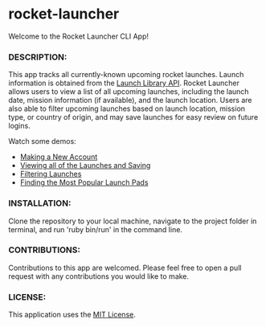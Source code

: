 # rocket-launcher

Welcome to the Rocket Launcher CLI App!


<h3>DESCRIPTION:</h3>
<p>This app tracks all currently-known upcoming rocket launches. Launch information is obtained from the <a href="http://launchlibrary.net/docs/1.4/api.html">Launch Library API</a>. Rocket Launcher allows users to view a list of all upcoming launches, including the launch date, mission information (if available), and the launch location. Users are also able to filter upcoming launches based on launch location, mission type, or country of origin, and may save launches for easy review on future logins. </p>

Watch some demos:
<ul>
<li><a href="https://youtu.be/mCOnXz5jmms">Making a New Account</a></li>
<li><a href="https://youtu.be/2L9Fmgnn2YA">Viewing all of the Launches and Saving</a></li>
<li><a href="https://youtu.be/qnABVnleAnw">Filtering Launches</a></li>
<li><a href="https://youtu.be/U3GQNLzGAfg">Finding the Most Popular Launch Pads</a></li>
</ul>

<h3>INSTALLATION:</h3>
Clone the repository to your local machine, navigate to the project folder in terminal, and run 'ruby bin/run' in the command line. 

<h3>CONTRIBUTIONS:</h3>
Contributions to this app are welcomed. Please feel free to open a pull request with any contributions you would like to make. 

<h3>LICENSE:</h3>
This application uses the <a href="https://github.com/squamuglia/rocket-launcher/blob/master/LICENSE">MIT License</a>. 
